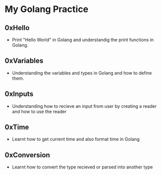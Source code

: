 # My Golang Practice 

## 0xHello
- Print "Hello World" in Golang and understandig the print functions in Golang.

## 0xVariables
- Understanding the variables and types in Golang and how to define them.

## 0xInputs
- Understanding how to recieve an input from user by creating a reader and how to use the reader

## 0xTime
- Learnt how to get current time and also format time in Golang

## 0xConversion
- Learnt how to convert the type recieved or parsed into another type